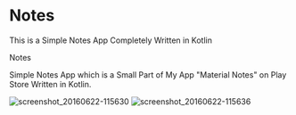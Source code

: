 # Notes
This is a Simple Notes App Completely Written in Kotlin

Notes 

Simple Notes App which is a Small Part of My App "Material Notes" on Play Store Written in Kotlin.

![screenshot_20160622-115630](https://cloud.githubusercontent.com/assets/9977126/16256721/9ffc271e-3871-11e6-88c5-7f174ef8f48d.png)
![screenshot_20160622-115636](https://cloud.githubusercontent.com/assets/9977126/16256730/a868c376-3871-11e6-871d-7ecd4e1124bd.png)
